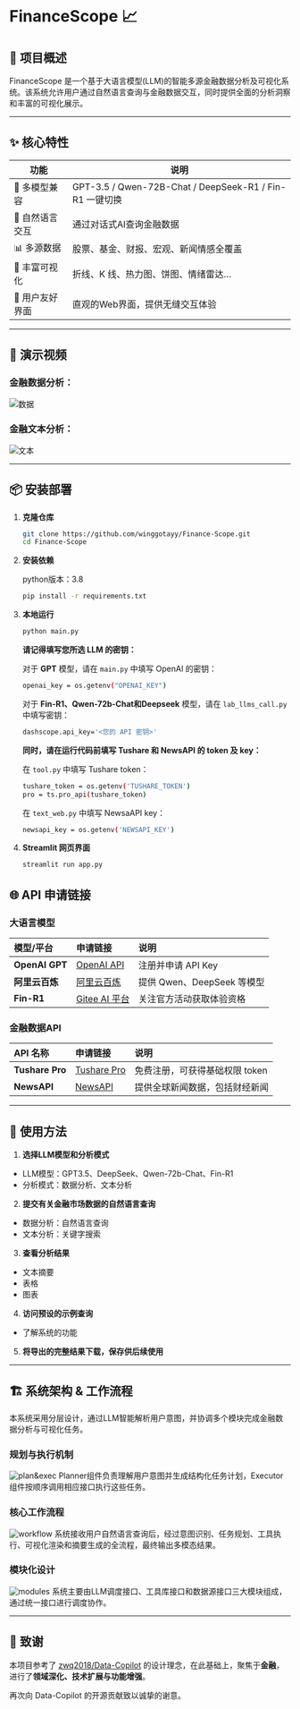 # FinanceScope 📈

## 🚀 项目概述

FinanceScope 是一个基于大语言模型(LLM)的智能多源金融数据分析及可视化系统。该系统允许用户通过自然语言查询与金融数据交互，同时提供全面的分析洞察和丰富的可视化展示。

---

## ✨ 核心特性

| 功能 | 说明 |
|------|------|
| 🤖 多模型兼容 | GPT-3.5 / Qwen-72B-Chat / DeepSeek-R1 / Fin-R1 一键切换 |
| 💬 自然语言交互 | 通过对话式AI查询金融数据
| 📊 多源数据 | 股票、基金、财报、宏观、新闻情感全覆盖 |
| 🎨 丰富可视化 | 折线、K 线、热力图、饼图、情绪雷达… |
| 🎯 用户友好界面 | 直观的Web界面，提供无缝交互体验 |

---

## 📸 演示视频

### 金融数据分析：
![数据](./demo1.gif) 

### 金融文本分析：
![文本](./demo2.gif) 

---

## 📦 安装部署

1. **克隆仓库**
   
    ```bash
    git clone https://github.com/winggotayy/Finance-Scope.git
    cd Finance-Scope
    ```

2. **安装依赖**
    
    python版本：3.8
    
    ```bash
    pip install -r requirements.txt
    ```

3. **本地运行**
   
    ```bash
    python main.py
    ```
    
    **请记得填写您所选 LLM 的密钥：**
    
    对于 **GPT** 模型，请在 `main.py` 中填写 OpenAI 的密钥：
    
    ```bash
    openai_key = os.getenv("OPENAI_KEY")
    ```
    
    对于 **Fin-R1、Qwen-72b-Chat和Deepseek** 模型，请在 `lab_llms_call.py` 中填写密钥：
    
    ```bash
    dashscope.api_key='<您的 API 密钥>'
    ```

    **同时，请在运行代码前填写 Tushare 和 NewsAPI 的 token 及 key：**

    在 `tool.py` 中填写 Tushare token：
    
    ```bash
    tushare_token = os.getenv('TUSHARE_TOKEN')
    pro = ts.pro_api(tushare_token)
    ```

    在 `text_web.py` 中填写 NewsaAPI key：
    
    ```bash
    newsapi_key = os.getenv('NEWSAPI_KEY')
    ```

4. **Streamlit 网页界面**

    ```bash
    streamlit run app.py
    ```

## 🌐 API 申请链接

### 大语言模型

| 模型/平台 | 申请链接 | 说明 |
|:---------|:---------|:-----|
| **OpenAI GPT** | [OpenAI API](https://platform.openai.com/) | 注册并申请 API Key |
| **阿里云百炼** | [阿里云百炼](https://bailian.console.aliyun.com/) | 提供 Qwen、DeepSeek 等模型 |
| **Fin-R1** | [Gitee AI 平台](https://ai.gitee.com/) | 关注官方活动获取体验资格 |

### 金融数据API

| API 名称 | 申请链接 | 说明 |
|:---------|:---------|:-----|
| **Tushare Pro** | [Tushare Pro](https://tushare.pro/) | 免费注册，可获得基础权限 token |
| **NewsAPI** | [NewsAPI](https://newsapi.org/) | 提供全球新闻数据，包括财经新闻 |

---

## 🎯 使用方法

1. **选择LLM模型和分析模式**
- LLM模型：GPT3.5、DeepSeek、Qwen-72b-Chat、Fin-R1
- 分析模式：数据分析、文本分析
  
2. **提交有关金融市场数据的自然语言查询**
- 数据分析：自然语言查询
- 文本分析：关键字搜索

3. **查看分析结果**
- 文本摘要
- 表格
- 图表
  
4. **访问预设的示例查询**
- 了解系统的功能
  
5. **将导出的完整结果下载，保存供后续使用**

---

## 🏗 系统架构 & 工作流程

本系统采用分层设计，通过LLM智能解析用户意图，并协调多个模块完成金融数据分析与可视化任务。

### 规划与执行机制
![plan&exec](./figures/plan_n_exe_page-0001.jpg)
Planner组件负责理解用户意图并生成结构化任务计划，Executor组件按顺序调用相应接口执行这些任务。

### 核心工作流程
![workflow](./figures/core-workflow_page-0001.jpg)
系统接收用户自然语言查询后，经过意图识别、任务规划、工具执行、可视化渲染和摘要生成的全流程，最终输出多模态结果。

### 模块化设计
![modules](./figures/modules_page-0001.jpg)
系统主要由LLM调度接口、工具库接口和数据源接口三大模块组成，通过统一接口进行调度协作。

---

## 🙏 致谢

本项目参考了 [zwq2018/Data-Copilot](https://github.com/zwq2018/Data-Copilot) 的设计理念，在此基础上，聚焦于**金融**，进行了**领域深化、技术扩展与功能增强**。

再次向 Data-Copilot 的开源贡献致以诚挚的谢意。

